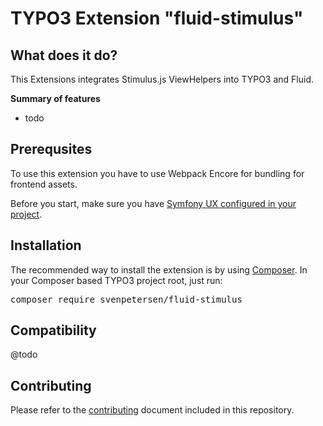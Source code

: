 TYPO3 Extension "fluid-stimulus"
=================================

## What does it do?
This Extensions integrates Stimulus.js ViewHelpers into TYPO3 and Fluid.

**Summary of features**

* todo

## Prerequsites
To use this extension you have to use Webpack Encore for bundling for frontend assets.

Before you start, make sure you have [Symfony UX configured in your project](https://symfony.com/doc/current/frontend/ux.html).

## Installation
The recommended way to install the extension is by
using [Composer](https://getcomposer.org/). In your Composer based TYPO3 project
root, just run:
<pre>composer require svenpetersen/fluid-stimulus</pre>

## Compatibility
@todo

## Contributing

Please refer to the [contributing](CONTRIBUTING.md) document included in this
repository.
